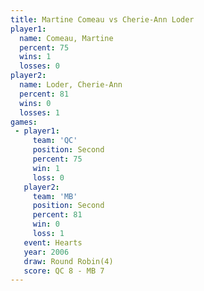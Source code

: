 ```yaml
---
title: Martine Comeau vs Cherie-Ann Loder
player1:                 
  name: Comeau, Martine  
  percent: 75            
  wins: 1                
  losses: 0              
player2:                 
  name: Loder, Cherie-Ann
  percent: 81            
  wins: 0                
  losses: 1              
games:
 - player1:          
     team: 'QC'      
     position: Second
     percent: 75     
     win: 1          
     loss: 0         
   player2:          
     team: 'MB'      
     position: Second
     percent: 81     
     win: 0          
     loss: 1         
   event: Hearts       
   year: 2006          
   draw: Round Robin(4)
   score: QC 8 - MB 7  
---
```

